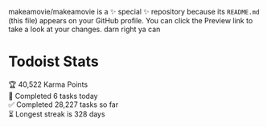 makeamovie/makeamovie is a ✨ special ✨ repository because its `README.md` (this file) appears on your GitHub profile.
You can click the Preview link to take a look at your changes. darn right ya can

# Todoist Stats

<!-- TODO-IST:START -->
🏆  40,522 Karma Points           
🌸  Completed 6 tasks today           
✅  Completed 28,227 tasks so far           
⏳  Longest streak is 328 days
<!-- TODO-IST:END -->